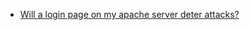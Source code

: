 * [Will a login page on my apache server deter attacks?](https://www.reddit.com/r/sysadmin/comments/8xkagi/will_a_login_page_on_my_apache_server_deter/)
